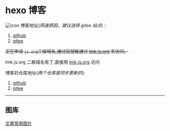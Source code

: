 # hexo 博客
![icon](https://travis-ci.org/limengke123/newBlog.svg?branch=master)
博客地址(*网速原因，建议选择 gitee 站点*)：

1. [github](https://limengke123.github.io/newBlog/)
2. [gitee](https://limengke.gitee.io/)

~~正在申请 `js.org`二级域名,通过后就能通过 [lmk.js.org](lmk.js.org) 来访问。~~

lmk.js.org 二极域名有了,直接用 [lmk.js.org](lmk.js.org) 访问

博客的仓库地址(*两个仓库是同步更新的*):

1. [github](https://github.com/limengke123/newBlog)
2. [gitee](https://gitee.com/limengke/newBlog)

---

## 图库

[文章常用图片](https://en.gallerix.ru/album/Vincent-Van-Gogh)
